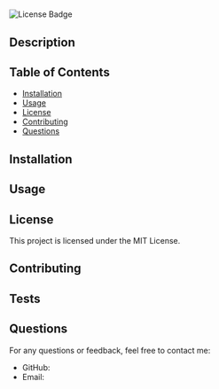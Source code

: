 # 
  ![License Badge](https://img.shields.io/badge/license-MIT-brightgreen)
  
  ## Description
  
  
  ## Table of Contents
  - [Installation](#installation)
  - [Usage](#usage)
  - [License](#license)
  - [Contributing](#contributing)
  - [Questions](#questions)
  
  ## Installation
  
  
  ## Usage
  
  
  ## License
  This project is licensed under the MIT License.
  
  ## Contributing
  

  ## Tests
  
  
  ## Questions
  For any questions or feedback, feel free to contact me:
  - GitHub: [](https://github.com/)
  - Email: 
